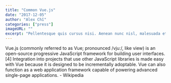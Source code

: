 ```yaml
---
title: "Common Vue.js"
date: "2017-12-05"
author: "Alex Chî"
categories: ["press"]
imageURL: ""
excerpt: "Pellentesque quis cursus nisi. Aenean nunc nisl, malesuada et aliquam vitae, egestas eu mauris. Aliquam viverra sem a purus gravida, ac vestibulum velit condimentum. Pellentesque a mauris rhoncus, venenatis purus eu, suscipit nunc. Nam varius libero id diam fringilla pulvinar. Orci varius natoque penatibus et magnis dis parturient montes, nascetur ridiculus mus. Sed dictum mi dolor, et accumsan dolor interdum vel. Aliquam fringilla commodo ante, et ultricies ex lacinia sit amet."
---
```

Vue.js (commonly referred to as Vue; pronounced /vjuː/, like view) is an open-source progressive JavaScript framework for building user interfaces.[4] Integration into projects that use other JavaScript libraries is made easy with Vue because it is designed to be incrementally adoptable. Vue can also function as a web application framework capable of powering advanced single-page applications. - Wikipedia